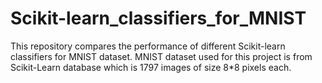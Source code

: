 # Scikit-learn_classifiers_for_MNIST
This repository compares the performance of different Scikit-learn classifiers for MNIST dataset. MNIST dataset used for this project is from Scikit-Learn database which is 1797 images of size 8*8 pixels each.
